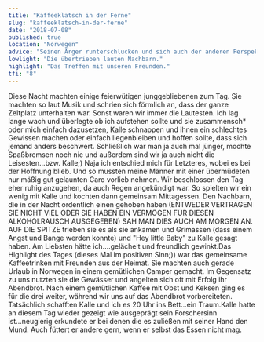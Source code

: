 ```yaml
---
title: "Kaffeeklatsch in der Ferne"
slug: "kaffeeklatsch-in-der-ferne"
date: "2018-07-08"
published: true
location: "Norwegen"
advice: "Seinen Ärger runterschlucken und sich auch der anderen Perspektiven bewusst sein und einen gesunden Mittelweg zu finden."
lowlight: "Die übertrieben lauten Nachbarn."
highlight: "Das Treffen mit unseren Freunden."
tfi: "8"
---
```


Diese Nacht machten einige feierwütigen junggebliebenen zum Tag. Sie machten so laut Musik und schrien sich förmlich an, dass der ganze Zeltplatz unterhalten war. Sonst waren wir immer die Lautesten. Ich lag lange wach und überlegte ob ich aufstehen sollte und sie zusammensch* oder mich einfach dazusetzen, Kalle schnappen und ihnen ein schlechtes Gewissen machen oder einfach liegenbleiben und hoffen sollte, dass sich jemand anders beschwert. Schließlich war man ja auch mal jünger, mochte Spaßbremsen noch nie und außerdem sind wir ja auch nicht die Leisesten...bzw. Kalle;) Naja ich entschied mich für Letzteres, wobei es bei der Hoffnung blieb. Und so mussten meine Männer mit einer übermüdeten nur mäßig gut gelaunten Caro vorlieb nehmen. Wir beschlossen den Tag eher ruhig anzugehen, da auch Regen angekündigt war. So spielten wir ein wenig mit Kalle und kochten dann gemeinsam Mittagessen. Den Nachbarn, die in der Nacht ordentlich einen gehoben haben (ENTWEDER VERTRAGEN SIE NICHT VIEL ODER SIE HABEN EIN VERMÖGEN FÜR DIESEN ALKOHOLRAUSCH AUSGEGEBEN) SAH MAN DIES AUCH AM MORGEN AN. AUF DIE SPITZE trieben sie es als sie ankamen und Grimassen (dass einem Angst und Bange werden konnte) und "Hey little Baby" zu Kalle gesagt haben. Am Liebsten hätte ich....gelächelt und freundlich gewinkt.Das Highlight des Tages (dieses Mal im positiven Sinn;)) war das gemeinsame Kaffeetrinken mit Freunden aus der Heimat. Sie machten auch gerade Urlaub in Norwegen in einem gemütlichen Camper gemacht. Im Gegensatz zu uns nutzten sie die Gewässer und angelten sich oft mit Erfolg ihr Abendbrot. Nach einem gemütlichen Kaffee mit Obst und Keksen ging es für die drei weiter, während wir uns auf das Abendbrot vorbereiteten. Tatsächlich schafften Kalle und ich es 20 Uhr ins Bett...ein Traum.Kalle hatte an diesem Tag wieder gezeigt wie ausgeprägt sein Forschersinn ist...neugierig erkundete er bei denen die es zuließen mit seiner Hand den Mund. Auch füttert er andere gern, wenn er selbst das Essen nicht mag.